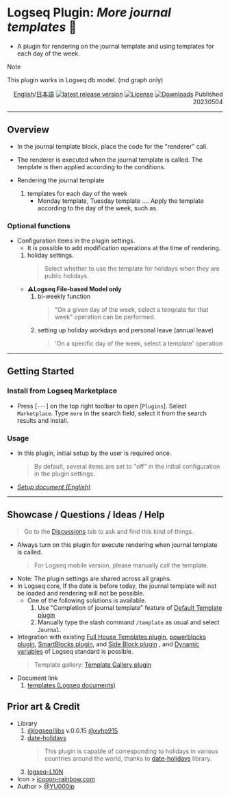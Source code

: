 # Logseq Plugin: *More journal templates* 🛌

- A plugin for rendering on the journal template and using templates for each day of the week.

> [!NOTE]
This plugin works in Logseq db model. (md graph only)

<div align="right">

[English](https://github.com/YU000jp/logseq-plugin-weekdays-and-weekends)/[日本語](https://github.com/YU000jp/logseq-plugin-weekdays-and-weekends/blob/main/readme_ja.md) [![latest release version](https://img.shields.io/github/v/release/YU000jp/logseq-plugin-weekdays-and-weekends)](https://github.com/YU000jp/logseq-plugin-weekdays-and-weekends/releases)
[![License](https://img.shields.io/github/license/YU000jp/logseq-plugin-weekdays-and-weekends?color=blue)](https://github.com/YU000jp/logseq-plugin-weekdays-and-weekends/LICENSE)
[![Downloads](https://img.shields.io/github/downloads/YU000jp/logseq-plugin-weekdays-and-weekends/total.svg)](https://github.com/YU000jp/logseq-plugin-weekdays-and-weekends/releases) Published 20230504
</div>

---

## Overview

- In the journal template block, place the code for the "renderer" call.
- The renderer is executed when the journal template is called. The template is then applied according to the conditions.

- Rendering the journal template
  1. templates for each day of the week
     - Monday template, Tuesday template .... Apply the template according to the day of the week, such as.

### Optional functions

- Configuration items in the plugin settings.
  - It is possible to add modification operations at the time of rendering.
  1. holiday settings.
     > Select whether to use the template for holidays when they are public holidays.
  - ⚠️**Logseq File-based Model only**
    1. bi-weekly function
       > "On a given day of the week, select a template for that week" operation can be performed.
    1. setting up holiday workdays and personal leave (annual leave)
       > 'On a specific day of the week, select a template' operation

---

## Getting Started

### Install from Logseq Marketplace

- Press [`---`] on the top right toolbar to open [`Plugins`]. Select `Marketplace`. Type `more` in the search field, select it from the search results and install.

### Usage

- In this plugin, initial setup by the user is required once.
   > By default, several items are set to "off" in the initial configuration in the plugin settings.

- *[Setup document (English)](https://github.com/YU000jp/logseq-plugin-weekdays-and-weekends/wiki/English-document)*

---

## Showcase / Questions / Ideas / Help

> Go to the [Discussions](https://github.com/YU000jp/logseq-plugin-weekdays-and-weekends/discussions) tab to ask and find this kind of things.

- Always turn on this plugin for execute rendering when journal template is called.
   > For Logseq mobile version, please manually call the template.
- Note: The plugin settings are shared across all graphs.
- In Logseq core, If the date is before today, the journal template will not be loaded and rendering will not be possible.
  - One of the following solutions is available.
    1. Use "Completion of journal template" feature of [Default Template plugin](https://github.com/YU000jp/logseq-plugin-default-template)
    1. Manually type the slash command `/template` as usual and select `Journal`.
- Integration with existing [Full House Templates plugin](https://github.com/stdword/logseq13-full-house-plugin), [powerblocks plugin](https://github.com/hkgnp/logseq-powerblocks-plugin), [SmartBlocks plugin](https://github.com/sawhney17/logseq-smartblocks), and [Side Block plugin](https://github.com/YU000jp/logseq-plugin-side-block) , and [Dynamic variables](https://mschmidtkorth.github.io/logseq-msk-docs/#/page/dynamic%20variables) of Logseq standard is possible.
  > Template gallery: [Template Gallery plugin](https://github.com/dangermccann/logseq-template-gallery)
- Document link
  1. [templates (Logseq documents)](https://docs.logseq.com/#/page/templates)

## Prior art & Credit

- Library
   1. [@logseq/libs](https://logseq.github.io/plugins/) v.0.0.15 [@xyhp915](https://github.com/xyhp915)
   1. [date-holidays](https://github.com/commenthol/date-holidays)
      > This plugin is capable of corresponding to holidays in various countries around the world, thanks to [date-holidays](https://github.com/commenthol/date-holidays) library.
   1. [logseq-L10N](https://github.com/sethyuan/logseq-l10n)
- Icon > [icooon-rainbow.com](https://icon-rainbow.com/%e3%82%a4%e3%83%93%e3%82%ad%e3%82%92%e3%81%8b%e3%81%84%e3%81%a6%e5%af%9d%e3%81%a6%e3%82%8b%e4%ba%ba%e3%81%ae%e3%82%a2%e3%82%a4%e3%82%b3%e3%83%b3%e7%b4%a0%e6%9d%90/)
- Author > [@YU000jp](https://github.com/YU000jp)
